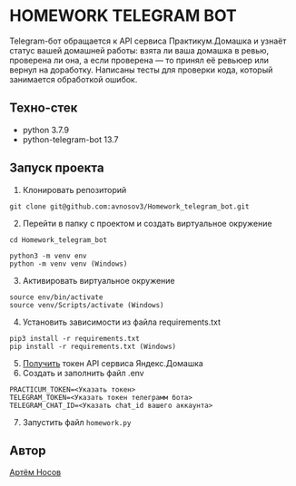 # HOMEWORK TELEGRAM BOT
Telegram-бот обращается к API сервиса Практикум.Домашка и узнаёт статус вашей домашней работы: взята ли ваша домашка в ревью, проверена ли она, а если проверена — то принял её ревьюер или вернул на доработку. Написаны тесты для проверки кода, который занимается обработкой ошибок.

## Техно-стек
* python 3.7.9
* python-telegram-bot 13.7

## Запуск проекта
1. Клонировать репозиторий
```
git clone git@github.com:avnosov3/Homework_telegram_bot.git
```
2. Перейти в папку с проектом и создать виртуальное окружение
```
cd Homework_telegram_bot
```
```
python3 -m venv env
python -m venv venv (Windows)
```
3. Активировать виртуальное окружение
```
source env/bin/activate
source venv/Scripts/activate (Windows)
```
4. Установить зависимости из файла requirements.txt
```
pip3 install -r requirements.txt
pip install -r requirements.txt (Windows)
```
5. [Получить](https://passport.yandex.ru/auth?retpath=https%3A%2F%2Foauth.yandex.ru%2Fauthorize%3Fresponse_type%3Dtoken%26client_id%3D1d0b9dd4d652455a9eb710d450ff456a&noreturn=1&origin=oauth) токен API сервиса Яндекс.Домашка
6. Создать и заполнить файл .env
```
PRACTICUM_TOKEN=<Указать токен>
TELEGRAM_TOKEN=<Указать токен телеграмм бота>
TELEGRAM_CHAT_ID=<Указать chat_id вашего аккаунта>
```
7. Запустить файл ```homework.py```

## Автор
[Артём Носов](https://github.com/avnosov3)
